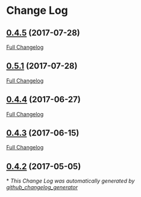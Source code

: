# Change Log

## [0.4.5](https://github.com/blast-project/BlastExtras/tree/0.4.5) (2017-07-28)
[Full Changelog](https://github.com/blast-project/BlastExtras/compare/0.5.1...0.4.5)

## [0.5.1](https://github.com/blast-project/BlastExtras/tree/0.5.1) (2017-07-28)
[Full Changelog](https://github.com/blast-project/BlastExtras/compare/0.4.4...0.5.1)

## [0.4.4](https://github.com/blast-project/BlastExtras/tree/0.4.4) (2017-06-27)
[Full Changelog](https://github.com/blast-project/BlastExtras/compare/0.4.3...0.4.4)

## [0.4.3](https://github.com/blast-project/BlastExtras/tree/0.4.3) (2017-06-15)
[Full Changelog](https://github.com/blast-project/BlastExtras/compare/0.4.2...0.4.3)

## [0.4.2](https://github.com/blast-project/BlastExtras/tree/0.4.2) (2017-05-05)


\* *This Change Log was automatically generated by [github_changelog_generator](https://github.com/skywinder/Github-Changelog-Generator)*